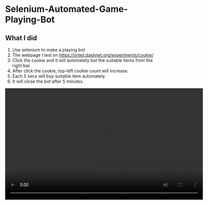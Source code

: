 # Selenium-Automated-Game-Playing-Bot

## What I did
1. Use selenium to make a playing bot
2. The webpage I test on https://orteil.dashnet.org/experiments/cookie/
3. Click the cookie and it will automately but the suitable items from the right bar.
4. After click the cookie, top-left cookie count will increase. 
5. Each 5 secs will buy suitable item automately.
6. It will close the bot after 5 minutes.

<video width="640" height="360" controls>
  <source src="demo_video.mp4" type="video/mp4">
</video>
